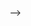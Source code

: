 <!-- ---
layout: default
title: Swift Framework
parent: IOS
grand_parent: Apple
nav_order: 2
---

# Foundation, UiKit

소개
<hr/>
swift4기반으로 공부중이며, 처음 공부하는것으로 처음 문법으로 차례대로 정리 해보았습니다. 
공부할때 내용에 대해서는 xcode > developer document를 참조했습니다.

### Foundation
Access essential data types, collections, and operating-system services to define the base layer of functionality for your app.

_Overview_<br>
The Foundation framework provides a base layer of functionality for apps and frameworks, including data storage and persistence, text processing, date and time calculations, sorting and filtering, and networking. The classes, protocols, and data types defined by Foundation are used throughout the macOS, iOS, watchOS, and tvOS SDKs.

- Fundamentals
> Numbers, Data, and Basic Values
Work with primitive values and other fundamental types used throughout Cocoa.

Strings and Text
Create and process strings of Unicode characters, use regular expressions to find patterns, and perform natural language analysis of text.

Collections
Use arrays, dictionaries, sets, and specialized collections to store and iterate groups of objects or values.

Dates and Times
Compare dates and times, and perform calendar and time zone calculations.

Units and Measurement
Label numeric quantities with physical dimensions to allow locale-aware formatting and conversion between related units.

Data Formatting
Convert numbers, dates, measurements, and other values to and from locale-aware string representations.

Filters and Sorting
Use predicates, expressions, and sort descriptors to examine elements in collections and other services.

- App Support
- Files and Data Persistence
- Networking
- Low-Level Utilities
- Reference 

<!-- ### UiKit -->
 -->
